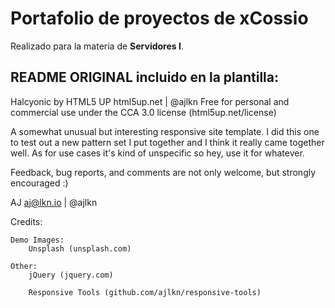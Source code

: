 # Portafolio de proyectos de xCossio
Realizado para la materia de **Servidores I**.

## README ORIGINAL incluido en la plantilla:
Halcyonic by HTML5 UP
html5up.net | @ajlkn
Free for personal and commercial use under the CCA 3.0 license (html5up.net/license)


A somewhat unusual but interesting responsive site template. I did this one to test out a
new pattern set I put together and I think it really came together well. As for use cases
it's kind of unspecific so hey, use it for whatever.

Feedback, bug reports, and comments are not only welcome, but strongly encouraged :)

AJ
aj@lkn.io | @ajlkn


Credits:

	Demo Images:
		Unsplash (unsplash.com)

	Other:
		jQuery (jquery.com)

		Responsive Tools (github.com/ajlkn/responsive-tools)
